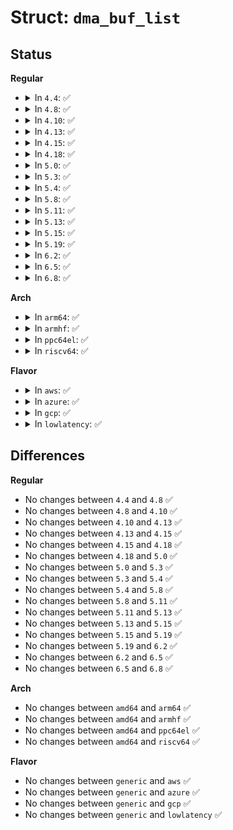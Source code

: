 # Struct: <code>dma_buf_list</code>

## Status
<b>Regular</b>
<ul>
<li>
<details>
<summary>In <code>4.4</code>: ✅</summary>

```c
struct dma_buf_list {
    struct list_head head;
    struct mutex lock;
};
```
</details>
</li>
<li>
<details>
<summary>In <code>4.8</code>: ✅</summary>

```c
struct dma_buf_list {
    struct list_head head;
    struct mutex lock;
};
```
</details>
</li>
<li>
<details>
<summary>In <code>4.10</code>: ✅</summary>

```c
struct dma_buf_list {
    struct list_head head;
    struct mutex lock;
};
```
</details>
</li>
<li>
<details>
<summary>In <code>4.13</code>: ✅</summary>

```c
struct dma_buf_list {
    struct list_head head;
    struct mutex lock;
};
```
</details>
</li>
<li>
<details>
<summary>In <code>4.15</code>: ✅</summary>

```c
struct dma_buf_list {
    struct list_head head;
    struct mutex lock;
};
```
</details>
</li>
<li>
<details>
<summary>In <code>4.18</code>: ✅</summary>

```c
struct dma_buf_list {
    struct list_head head;
    struct mutex lock;
};
```
</details>
</li>
<li>
<details>
<summary>In <code>5.0</code>: ✅</summary>

```c
struct dma_buf_list {
    struct list_head head;
    struct mutex lock;
};
```
</details>
</li>
<li>
<details>
<summary>In <code>5.3</code>: ✅</summary>

```c
struct dma_buf_list {
    struct list_head head;
    struct mutex lock;
};
```
</details>
</li>
<li>
<details>
<summary>In <code>5.4</code>: ✅</summary>

```c
struct dma_buf_list {
    struct list_head head;
    struct mutex lock;
};
```
</details>
</li>
<li>
<details>
<summary>In <code>5.8</code>: ✅</summary>

```c
struct dma_buf_list {
    struct list_head head;
    struct mutex lock;
};
```
</details>
</li>
<li>
<details>
<summary>In <code>5.11</code>: ✅</summary>

```c
struct dma_buf_list {
    struct list_head head;
    struct mutex lock;
};
```
</details>
</li>
<li>
<details>
<summary>In <code>5.13</code>: ✅</summary>

```c
struct dma_buf_list {
    struct list_head head;
    struct mutex lock;
};
```
</details>
</li>
<li>
<details>
<summary>In <code>5.15</code>: ✅</summary>

```c
struct dma_buf_list {
    struct list_head head;
    struct mutex lock;
};
```
</details>
</li>
<li>
<details>
<summary>In <code>5.19</code>: ✅</summary>

```c
struct dma_buf_list {
    struct list_head head;
    struct mutex lock;
};
```
</details>
</li>
<li>
<details>
<summary>In <code>6.2</code>: ✅</summary>

```c
struct dma_buf_list {
    struct list_head head;
    struct mutex lock;
};
```
</details>
</li>
<li>
<details>
<summary>In <code>6.5</code>: ✅</summary>

```c
struct dma_buf_list {
    struct list_head head;
    struct mutex lock;
};
```
</details>
</li>
<li>
<details>
<summary>In <code>6.8</code>: ✅</summary>

```c
struct dma_buf_list {
    struct list_head head;
    struct mutex lock;
};
```
</details>
</li>
</ul>
<b>Arch</b>
<ul>
<li>
<details>
<summary>In <code>arm64</code>: ✅</summary>

```c
struct dma_buf_list {
    struct list_head head;
    struct mutex lock;
};
```
</details>
</li>
<li>
<details>
<summary>In <code>armhf</code>: ✅</summary>

```c
struct dma_buf_list {
    struct list_head head;
    struct mutex lock;
};
```
</details>
</li>
<li>
<details>
<summary>In <code>ppc64el</code>: ✅</summary>

```c
struct dma_buf_list {
    struct list_head head;
    struct mutex lock;
};
```
</details>
</li>
<li>
<details>
<summary>In <code>riscv64</code>: ✅</summary>

```c
struct dma_buf_list {
    struct list_head head;
    struct mutex lock;
};
```
</details>
</li>
</ul>
<b>Flavor</b>
<ul>
<li>
<details>
<summary>In <code>aws</code>: ✅</summary>

```c
struct dma_buf_list {
    struct list_head head;
    struct mutex lock;
};
```
</details>
</li>
<li>
<details>
<summary>In <code>azure</code>: ✅</summary>

```c
struct dma_buf_list {
    struct list_head head;
    struct mutex lock;
};
```
</details>
</li>
<li>
<details>
<summary>In <code>gcp</code>: ✅</summary>

```c
struct dma_buf_list {
    struct list_head head;
    struct mutex lock;
};
```
</details>
</li>
<li>
<details>
<summary>In <code>lowlatency</code>: ✅</summary>

```c
struct dma_buf_list {
    struct list_head head;
    struct mutex lock;
};
```
</details>
</li>
</ul>

## Differences
<b>Regular</b>
<ul>
<li>
No changes between <code>4.4</code> and <code>4.8</code> ✅
</li>
<li>
No changes between <code>4.8</code> and <code>4.10</code> ✅
</li>
<li>
No changes between <code>4.10</code> and <code>4.13</code> ✅
</li>
<li>
No changes between <code>4.13</code> and <code>4.15</code> ✅
</li>
<li>
No changes between <code>4.15</code> and <code>4.18</code> ✅
</li>
<li>
No changes between <code>4.18</code> and <code>5.0</code> ✅
</li>
<li>
No changes between <code>5.0</code> and <code>5.3</code> ✅
</li>
<li>
No changes between <code>5.3</code> and <code>5.4</code> ✅
</li>
<li>
No changes between <code>5.4</code> and <code>5.8</code> ✅
</li>
<li>
No changes between <code>5.8</code> and <code>5.11</code> ✅
</li>
<li>
No changes between <code>5.11</code> and <code>5.13</code> ✅
</li>
<li>
No changes between <code>5.13</code> and <code>5.15</code> ✅
</li>
<li>
No changes between <code>5.15</code> and <code>5.19</code> ✅
</li>
<li>
No changes between <code>5.19</code> and <code>6.2</code> ✅
</li>
<li>
No changes between <code>6.2</code> and <code>6.5</code> ✅
</li>
<li>
No changes between <code>6.5</code> and <code>6.8</code> ✅
</li>
</ul>
<b>Arch</b>
<ul>
<li>
No changes between <code>amd64</code> and <code>arm64</code> ✅
</li>
<li>
No changes between <code>amd64</code> and <code>armhf</code> ✅
</li>
<li>
No changes between <code>amd64</code> and <code>ppc64el</code> ✅
</li>
<li>
No changes between <code>amd64</code> and <code>riscv64</code> ✅
</li>
</ul>
<b>Flavor</b>
<ul>
<li>
No changes between <code>generic</code> and <code>aws</code> ✅
</li>
<li>
No changes between <code>generic</code> and <code>azure</code> ✅
</li>
<li>
No changes between <code>generic</code> and <code>gcp</code> ✅
</li>
<li>
No changes between <code>generic</code> and <code>lowlatency</code> ✅
</li>
</ul>
